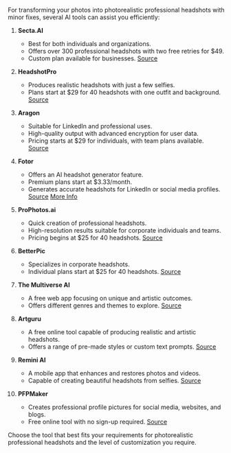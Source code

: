 For transforming your photos into photorealistic professional headshots with minor fixes, several AI tools can assist you efficiently:

1. **Secta.AI**
   - Best for both individuals and organizations.
   - Offers over 300 professional headshots with two free retries for $49.
   - Custom plan available for businesses. [Source](https://fritz.ai)

2. **HeadshotPro**
   - Produces realistic headshots with just a few selfies.
   - Plans start at $29 for 40 headshots with one outfit and background. [Source](https://fritz.ai)

3. **Aragon**
   - Suitable for LinkedIn and professional uses.
   - High-quality output with advanced encryption for user data.
   - Pricing starts at $29 for individuals, with team plans available. [Source](https://fritz.ai)

4. **Fotor**
   - Offers an AI headshot generator feature.
   - Premium plans start at $3.33/month.
   - Generates accurate headshots for LinkedIn or social media profiles. [Source](https://fritz.ai) [More Info](https://www.cloudbooklet.com)

5. **ProPhotos.ai**
   - Quick creation of professional headshots.
   - High-resolution results suitable for corporate individuals and teams.
   - Pricing begins at $25 for 40 headshots. [Source](https://fritz.ai)

6. **BetterPic**
   - Specializes in corporate headshots.
   - Individual plans start at $25 for 40 headshots. [Source](https://fritz.ai)

7. **The Multiverse AI**
   - A free web app focusing on unique and artistic outcomes.
   - Offers different genres and themes to explore. [Source](https://www.cloudbooklet.com)

8. **Artguru**
   - A free online tool capable of producing realistic and artistic headshots.
   - Offers a range of pre-made styles or custom text prompts. [Source](https://www.cloudbooklet.com)

9. **Remini AI**
   - A mobile app that enhances and restores photos and videos.
   - Capable of creating beautiful headshots from selfies. [Source](https://www.cloudbooklet.com)

10. **PFPMaker**
    - Creates professional profile pictures for social media, websites, and blogs.
    - Free online tool with no sign-up required. [Source](https://www.cloudbooklet.com)

Choose the tool that best fits your requirements for photorealistic professional headshots and the level of customization you require.
